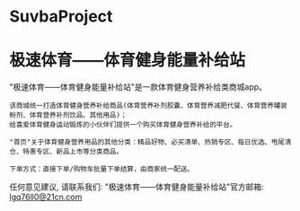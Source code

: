 # SuvbaProject
# 极速体育——体育健身能量补给站

  "极速体育——体育健身能量补给站"是一款体育健身营养补给类商城app。
    
    该商城统一打造体育健身营养补给商品(体育营养补剂胶囊、体育营养减肥代餐、体育营养罐装粉剂、体育营养补剂饮品、其他用品)；
    给喜爱体育健身运动锻炼的小伙伴们提供一个购买体育健身营养补给的平台。
    
    "首页"关于体育健身营养用品的其他分类：精品好物、必买清单、热销专区、每日优选、甩尾清仓、特惠专区、新品上市等分类商品。

    下单方式：直接下单/购物车批量下单结算，由商家统一配送。

  任何意见建议, 请联系我们:
  "极速体育——体育健身能量补给站"官方邮箱: lgq76ll0@21cn.com
